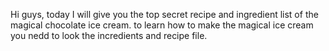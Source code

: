 Hi guys, today I will give you the top secret recipe and ingredient list of the magical chocolate ice cream.
to learn how to make the magical ice cream you nedd to look the incredients and recipe file.
